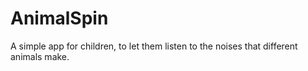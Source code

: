 # AnimalSpin

A simple app for children, to let them listen to the noises that different animals make.
